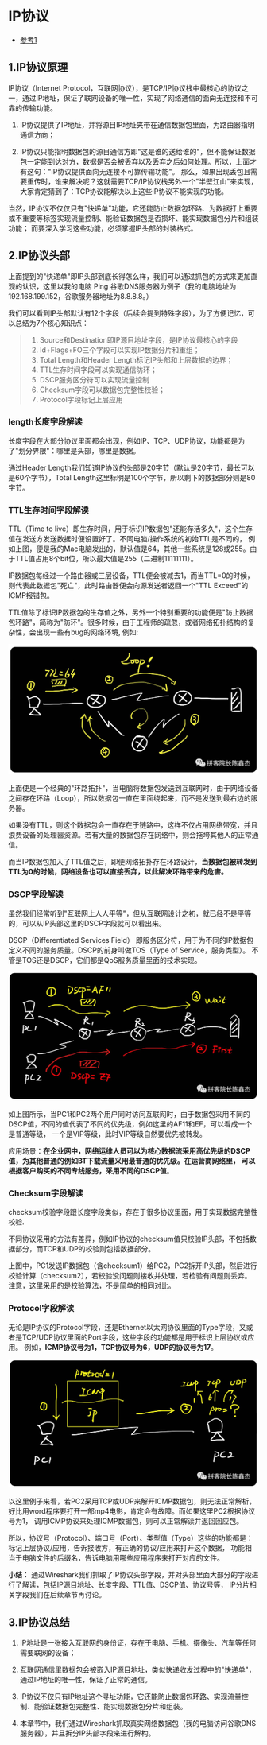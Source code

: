 
# IP协议
- [参考1](https://zhuanlan.zhihu.com/p/29287795)

## 1.IP协议原理
IP协议（Internet Protocol，互联网协议），是TCP/IP协议栈中最核心的协议之一，通过IP地址，保证了联网设备的唯一性，实现了网络通信的面向无连接和不可靠的传输功能。

1. IP协议提供了IP地址，并将源目IP地址夹带在通信数据包里面，为路由器指明通信方向；

2. IP协议只能指明数据包的源目通信方即"这是谁的送给谁的"，但不能保证数据包一定能到达对方，数据是否会被丢弃以及丢弃之后如何处理。所以，上面才有这句："IP协议提供面向无连接不可靠传输功能"。
那么，如果出现丢包且需要重传时，谁来解决呢？这就需要TCP/IP协议栈另外一个"半壁江山"来实现，大家肯定猜到了：TCP协议能解决以上这些IP协议不能实现的功能。

当然，IP协议不仅仅只有"快递单"功能，它还能防止数据包环路、为数据打上重要或不重要等标签实现流量控制、能验证数据包是否损坏、能实现数据包分片和组装功能；
而要深入学习这些功能，必须掌握IP头部的封装格式。

## 2.IP协议头部
上面提到的"快递单"即IP头部到底长得怎么样，我们可以通过抓包的方式来更加直观的认识，这里以我的电脑 Ping 谷歌DNS服务器为例子（我的电脑地址为192.168.199.152，谷歌服务器地址为8.8.8.8。）

我们可以看到IP头部默认有12个字段（后续会提到特殊字段），为了方便记忆，可以总结为7个核心知识点：
> 1. Source和Destination即IP源目地址字段，是IP协议最核心的字段
> 2. Id+Flags+FO三个字段可以实现IP数据分片和重组；
> 3. Total Length和Header Length标记IP头部和上层数据的边界；
> 4. TTL生存时间字段可以实现通信防环；
> 5. DSCP服务区分符可以实现流量控制
> 6. Checksum字段可以数据包完整性校验；
> 7. Protocol字段标记上层应用

### length长度字段解读
长度字段在大部分协议里面都会出现，例如IP、TCP、UDP协议，功能都是为了"划分界限"：哪里是头部，哪里是数据。

通过Header Length我们知道IP协议的头部是20字节（默认是20字节，最长可以是60个字节），Total Length这里标明是100个字节，所以剩下的数据部分则是80字节。


### TTL生存时间字段解读
TTL（Time to live）即生存时间，用于标识IP数据包"还能存活多久"，这个生存值在发送方发送数据时便设置好了。不同电脑/操作系统的初始TTL是不同的，
例如上图，便是我的Mac电脑发出的，默认值是64，其他一些系统是128或255。由于TTL值占用8个bit位，所以最大值是255（二进制11111111）。

IP数据包每经过一个路由器或三层设备，TTL便会被减去1，而当TTL=0的时候，则代表此数据包"死亡"，此时路由器便会向源发送者返回一个"TTL Exceed"的ICMP报错包。

TTL值除了标识IP数据包的生存值之外，另外一个特别重要的功能便是"防止数据包环路"，简称为"防环"。很多时候，由于工程师的疏忽，或者网络拓扑结构的复杂性，会出现一些有bug的网络环境, 例如:

![bug情况](../图片/ip_bug.jpg)

上面便是一个经典的"环路拓扑"，当电脑将数据包发送到互联网时，由于网络设备之间存在环路（Loop），所以数据包一直在里面绕起来，而不是发送到最右边的服务器。

如果没有TTL，则这个数据包会一直存在于链路中，这样不仅占用网络带宽，并且浪费设备的处理器资源。若有大量的数据包存在网络中，则会拖垮其他人的正常通信。

而当IP数据包加入了TTL值之后，即便网络拓扑存在环路设计，**当数据包被转发到TTL为0的时候，网络设备也可以直接丢弃，以此解决环路带来的危害。**


### DSCP字段解读
虽然我们经常听到"互联网上人人平等"，但从互联网设计之初，就已经不是平等的，可以从IP头部这里的DSCP字段就可以看出来。

DSCP（Differentiated Services Field） 即服务区分符，用于为不同的IP数据包定义不同的服务质量。DSCP的前身叫做TOS（Type of Service，服务类型）。
不管是TOS还是DSCP，它们都是QoS服务质量里面的技术实现。

![DSCP](./图片/DSCP.jpg)

如上图所示，当PC1和PC2两个用户同时访问互联网时，由于数据包采用不同的DSCP值，不同的值代表了不同的优先级，例如这里的AF11和EF，可以看成一个是普通等级，
一个是VIP等级，此时VIP等级自然要优先被转发。

应用场景：**在企业网中，网络运维人员可以为核心数据流采用高优先级的DSCP值，为其他普通的例如BT下载流量采用最普通的优先级。在运营商网络里，
可以根据客户购买的不同专线服务，采用不同的DSCP值**。

### Checksum字段解读
checksum校验字段跟长度字段类似，存在于很多协议里面，用于实现数据完整性校验.

不同协议采用的方法有差异，例如IP协议的checksum值只校验IP头部，不包括数据部分，而TCP和UDP的校验则包括数据部分。

上图中，PC1发送IP数据包（含checksum1）给PC2，PC2拆开IP头部，然后进行校验计算（checksum2），若校验没问题则接收并处理，若检验有问题则丢弃。
注意，这里采用的是校验算法，不是简单的相同对比。

### Protocol字段解读
无论是IP协议的Protocol字段，还是Ethernet以太网协议里面的Type字段，又或者是TCP/UDP协议里面的Port字段，这些字段的功能都是用于标识上层协议或应用。
例如，**ICMP协议号为1，TCP协议号为6，UDP的协议号为17**。

![ICMP](./图片/ICMP.jpg)

以这里例子来看，若PC2采用TCP或UDP来解开ICMP数据包，则无法正常解析，好比用word程序要打开一部mp4电影，肯定会有故障。而如果这里PC2根据协议号为1，
调用ICMP协议来处理ICMP数据包，则可以正常解读并返回回应包。

所以，协议号（Protocol）、端口号（Port）、类型值（Type）这些的功能都是：标记上层协议/应用，告诉接收方，有正确的协议/应用来打开这个数据，
功能相当于电脑文件的后缀名，告诉电脑用哪些应用程序来打开对应的文件。

**小结**：
通过Wireshark我们抓取了IP协议头部字段，并对头部里面大部分的字段进行了解读，包括IP源目地址、长度字段、TTL值、DSCP值、协议号等，
IP分片相关字段我们在后续章节再讨论。


## 3.IP协议总结

1. IP地址是一张接入互联网的身份证，存在于电脑、手机、摄像头、汽车等任何需要联网的设备；

2. 互联网通信里数据包会被嵌入IP源目地址，类似快递收发过程中的"快递单"，通过IP地址的唯一性，保证了正常的通信。

3. IP协议不仅只有IP地址这个寻址功能，它还能防止数据包环路、实现流量控制、能验证数据包完整性、能实现数据包分片和组装。

4. 本章节中，我们通过Wireshark抓取真实网络数据包（我的电脑访问谷歌DNS服务器），并且拆分IP头部字段来进行解构。